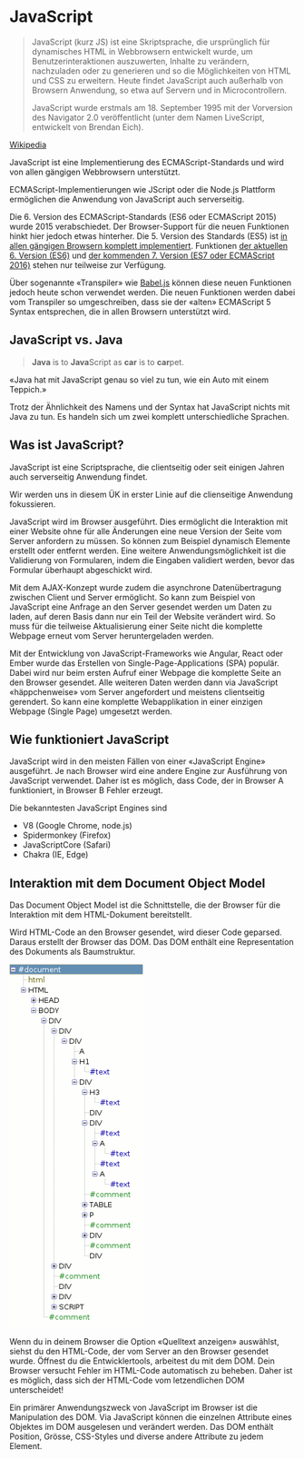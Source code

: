 # JavaScript


> JavaScript (kurz JS) ist eine Skriptsprache, die ursprünglich für dynamisches HTML in Webbrowsern entwickelt wurde, um Benutzerinteraktionen auszuwerten, Inhalte zu verändern, nachzuladen oder zu generieren und so die Möglichkeiten von HTML und CSS zu erweitern. Heute findet JavaScript auch außerhalb von Browsern Anwendung, so etwa auf Servern und in Microcontrollern.
> 
> JavaScript wurde erstmals am 18. September 1995 mit der Vorversion des Navigator 2.0 veröffentlicht (unter dem Namen LiveScript, entwickelt von Brendan Eich).

[Wikipedia](https://de.wikipedia.org/wiki/JavaScript)

JavaScript ist eine Implementierung des ECMAScript-Standards und wird von allen gängigen Webbrowsern unterstützt.

ECMAScript-Implementierungen wie JScript oder die Node.js Plattform ermöglichen die Anwendung von JavaScript auch serverseitig.

Die 6. Version des ECMAScript-Standards (ES6 oder ECMAScript 2015) wurde 2015 verabschiedet. Der Browser-Support für die neuen Funktionen hinkt hier jedoch etwas hinterher. Die 5. Version des Standards (ES5) ist [in allen gängigen Browsern komplett implementiert](https://kangax.github.io/compat-table/es5/). Funktionen [der aktuellen 6. Version (ES6)](https://kangax.github.io/compat-table/es6/) und [der kommenden 7. Version (ES7 oder ECMAScript 2016)](https://kangax.github.io/compat-table/es7/) stehen nur teilweise zur Verfügung.

Über sogenannte «Transpiler» wie [Babel.js](https://babeljs.io/) können diese neuen Funktionen jedoch heute schon verwendet werden. Die neuen Funktionen werden dabei vom Transpiler so umgeschreiben, dass sie der «alten» ECMAScript 5 Syntax entsprechen, die in allen Browsern unterstützt wird.

## JavaScript vs. Java

> **Java** is to **Java**Script as **car** is to **car**pet.
 
«Java hat mit JavaScript genau so viel zu tun, wie ein Auto mit einem Teppich.»

Trotz der Ähnlichkeit des Namens und der Syntax hat JavaScript nichts mit Java zu tun. Es handeln sich um zwei komplett unterschiedliche Sprachen.

## Was ist JavaScript?

JavaScript ist eine Scriptsprache, die clientseitig oder seit einigen Jahren auch serverseitig Anwendung findet.

Wir werden uns in diesem ÜK in erster Linie auf die clienseitige Anwendung fokussieren. 

JavaScript wird im Browser ausgeführt. Dies ermöglicht die Interaktion mit einer Website ohne für alle Änderungen eine neue Version der Seite vom Server anfordern zu müssen. So können zum Beispiel dynamisch Elemente erstellt oder entfernt werden. Eine weitere Anwendungsmöglichkeit ist die Validierung von Formularen, indem die Eingaben validiert werden, bevor das Formular überhaupt abgeschickt wird.

Mit dem AJAX-Konzept wurde zudem die asynchrone Datenübertragung zwischen Client und Server ermöglicht. So kann zum Beispiel von JavaScript eine Anfrage an den Server gesendet werden um Daten zu laden, auf deren Basis dann nur ein Teil der Website verändert wird. So muss für die teilweise Aktualisierung einer Seite nicht die komplette Webpage erneut vom Server heruntergeladen werden.

Mit der Entwicklung von JavaScript-Frameworks wie Angular, React oder Ember wurde das Erstellen von Single-Page-Applications (SPA) populär. Dabei wird nur beim ersten Aufruf einer Webpage die komplette Seite an den Browser gesendet. Alle weiteren Daten werden dann via JavaScript «häppchenweise» vom Server angefordert und meistens clientseitig gerendert. So kann eine komplette Webapplikation in einer einzigen Webpage (Single Page) umgesetzt werden.

## Wie funktioniert JavaScript

JavaScript wird in den meisten Fällen von einer «JavaScript Engine» ausgeführt. Je nach Browser wird eine andere Engine zur Ausführung von JavaScript verwendet. Daher ist es möglich, dass Code, der in Browser A funktioniert, in Browser B Fehler erzeugt.

Die bekanntesten JavaScript Engines sind

* V8 (Google Chrome, node.js)
* Spidermonkey (Firefox)
* JavaScriptCore (Safari)
* Chakra (IE, Edge)

## Interaktion mit dem Document Object Model

Das Document Object Model ist die Schnittstelle, die der Browser für die Interaktion mit dem HTML-Dokument bereitstellt.

Wird HTML-Code an den Browser gesendet, wird dieser Code geparsed. Daraus erstellt der Browser das DOM. Das DOM enthält eine Representation des Dokuments als Baumstruktur.

![](res/dom.png)

Wenn du in deinem Browser die Option «Quelltext anzeigen» auswählst, siehst du den HTML-Code, der vom Server an den Browser gesendet wurde. Öffnest du die Entwicklertools, arbeitest du mit dem DOM. Dein Browser versucht Fehler im HTML-Code automatisch zu beheben. Daher ist es möglich, dass sich der HTML-Code vom letzendlichen DOM unterscheidet!

Ein primärer Anwendungszweck von JavaScript im Browser ist die Manipulation des DOM. Via JavaScript können die einzelnen Attribute eines Objektes im DOM ausgelesen und verändert werden. Das DOM enthält Position, Grösse, CSS-Styles und diverse andere Attribute zu jedem Element.
